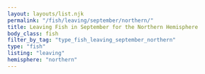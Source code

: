 ```yaml
---
layout: layouts/list.njk
permalink: "/fish/leaving/september/northern/"
title: Leaving Fish in September for the Northern Hemisphere
body_class: fish
filter_by_tag: "type_fish_leaving_september_northern"
type: "fish"
listing: "leaving"
hemisphere: "northern"
---
```

